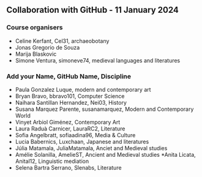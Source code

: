 ## Collaboration with GitHub - 11 January 2024

### Course organisers
* Celine Kerfant, Cel31, archaeobotany
* Jonas Gregorio de Souza
* Marija Blaskovic
* Simone Ventura, simoneve74, medieval languages and literatures

### Add your Name, GitHub Name, Discipline

* Paula Gonzalez Luque, modern and contemporary art
* Bryan Bravo, bbravo101, Computer Science
* Naihara Santillan Hernandez, Nei03, History
* Susana Marquez Parente, susanamarquez, Modern and Contemporary World
* Vinyet Arbiol Giménez, Contemporary Art
* Laura Raduà Carnicer, LauraRC2, Literature
* Sofia Angelbratt, sofiaadina96, Media & Culture
* Lucia Babernics,  Luxchaan,  Japanese and literatures 
* Júlia Matamala, JuliaMatamala, Anciet and Medieval studies
* Amélie Solanilla, AmelieST, Ancient and Medieval studies
*Anita Licata, Anital12, Linguistic mediation
* Selena Bartra Serrano, Slenabs, Literature
